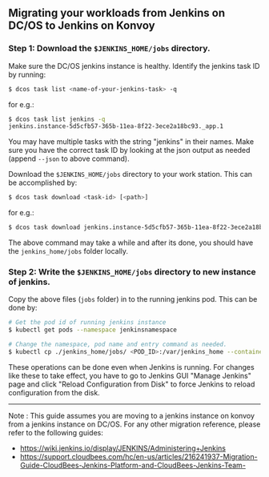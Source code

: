 ## Migrating your workloads from Jenkins on DC/OS to Jenkins on Konvoy

### Step 1: Download the `$JENKINS_HOME/jobs` directory.

Make sure the DC/OS jenkins instance is healthy. Identify the jenkins task ID by running:

```bash
$ dcos task list <name-of-your-jenkins-task> -q
```

for e.g.:

```bash
$ dcos task list jenkins -q
jenkins.instance-5d5cfb57-365b-11ea-8f22-3ece2a18bc93._app.1
```

You may have multiple tasks with the string "jenkins" in their names. Make sure you have the correct task ID by looking at the json output as needed (append `--json` to above command).

Download the `$JENKINS_HOME/jobs` directory to your work station. This can be accomplished by:

```bash
$ dcos task download <task-id> [<path>]
```

for e.g.:
```bash
$ dcos task download jenkins.instance-5d5cfb57-365b-11ea-8f22-3ece2a18bc93._app.1 jenkins_home/jobs --target-dir=$(pwd)/jenkins_home
```

The above command may take a while and after its done, you should have the `jenkins_home/jobs` folder locally.

### Step 2: Write the `$JENKINS_HOME/jobs` directory to new instance of jenkins.

Copy the above files (`jobs` folder) in to the running jenkins pod. This can be done by:

```bash
# Get the pod id of running jenkins instance
$ kubectl get pods --namespace jenkinsnamespace

# Change the namespace, pod name and entry command as needed.
$ kubectl cp ./jenkins_home/jobs/ <POD_ID>:/var/jenkins_home --container jenkins --namespace jenkinsnamespace
```

These operations can be done even when Jenkins is running. For changes like these to take effect, you have to go to Jenkins GUI "Manage Jenkins" page and click "Reload Configuration from Disk" to force Jenkins to reload configuration from the disk.


---

Note : This guide assumes you are moving to a jenkins instance on konvoy from a jenkins instance on DC/OS. For any other migration reference, please refer to the following guides:

- https://wiki.jenkins.io/display/JENKINS/Administering+Jenkins
- https://support.cloudbees.com/hc/en-us/articles/216241937-Migration-Guide-CloudBees-Jenkins-Platform-and-CloudBees-Jenkins-Team-
